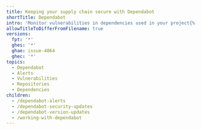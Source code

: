 ```yaml
---
title: Keeping your supply chain secure with Dependabot
shortTitle: Dependabot
intro: 'Monitor vulnerabilities in dependencies used in your project{% ifversion fpt or ghec or ghes > 3.2 %} and keep your dependencies up-to-date{% endif %} with {% data variables.product.prodname_dependabot %}.'
allowTitleToDifferFromFilename: true
versions:
  fpt: '*'
  ghes: '*'
  ghae: issue-4864
  ghec: '*'
topics:
  - Dependabot
  - Alerts
  - Vulnerabilities
  - Repositories
  - Dependencies
children:
  - /dependabot-alerts
  - /dependabot-security-updates
  - /dependabot-version-updates
  - /working-with-dependabot
---
```



